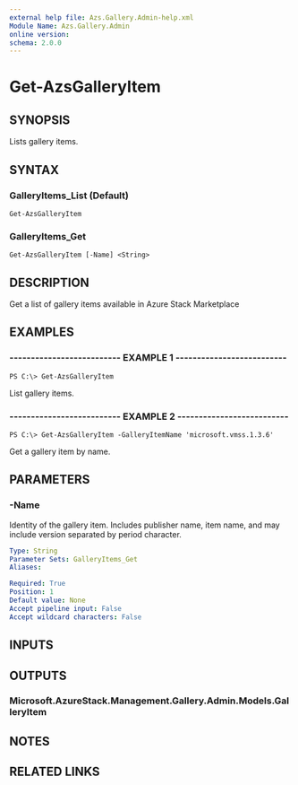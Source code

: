 ```yaml
---
external help file: Azs.Gallery.Admin-help.xml
Module Name: Azs.Gallery.Admin
online version:
schema: 2.0.0
---
```


# Get-AzsGalleryItem

## SYNOPSIS
Lists gallery items.

## SYNTAX

### GalleryItems_List (Default)
```
Get-AzsGalleryItem
```

### GalleryItems_Get
```
Get-AzsGalleryItem [-Name] <String>
```

## DESCRIPTION
Get a list of gallery items available in Azure Stack Marketplace

## EXAMPLES

### -------------------------- EXAMPLE 1 --------------------------
```
PS C:\> Get-AzsGalleryItem
```

List gallery items.


### -------------------------- EXAMPLE 2 --------------------------
```
PS C:\> Get-AzsGalleryItem -GalleryItemName 'microsoft.vmss.1.3.6'
```

Get a gallery item by name.

## PARAMETERS

### -Name
Identity of the gallery item.
Includes publisher name, item name, and may include version separated by period character.

```yaml
Type: String
Parameter Sets: GalleryItems_Get
Aliases:

Required: True
Position: 1
Default value: None
Accept pipeline input: False
Accept wildcard characters: False
```

## INPUTS

## OUTPUTS

### Microsoft.AzureStack.Management.Gallery.Admin.Models.GalleryItem

## NOTES

## RELATED LINKS

